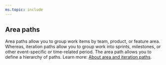 ```yaml
---
ms.topic: include
---
```

 
## Area paths
Area paths allow you to group work items by team, product, or feature area. Whereas, iteration paths allow you to group work into sprints, milestones, or other event-specific or time-related period. The area path allows you to define a hierarchy of paths. Learn more: [About area and iteration paths](/azure/devops/organizations/settings/about-areas-iterations).